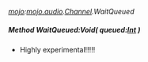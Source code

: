 _[mojo](../../modules/mojo/mojo-module.md):[mojo.audio](../../modules/mojo/mojo-audio.md).[Channel](../../modules/mojo/mojo-audio-channel.md).WaitQueued_
##### Method WaitQueued:Void( queued:[Int](../../modules/wonkey/wonkey-types-int.md) )
- Highly experimental!!!!!
